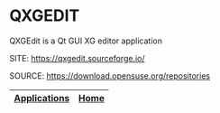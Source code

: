 # QXGEDIT
 
 QXGEdit is a Qt GUI XG editor application
 
 SITE: https://qxgedit.sourceforge.io/
 
 SOURCE: https://download.opensuse.org/repositories

 | [Applications](https://portable-linux-apps.github.io/apps.html) | [Home](https://portable-linux-apps.github.io)
 | --- | --- |
